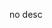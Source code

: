 no desc

<!---
DaExplorerCode/DaExplorerCode is a ✨ special ✨ repository because its `README.md` (this file) appears on your GitHub profile.
You can click the Preview link to take a look at your changes.
--->
